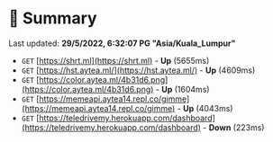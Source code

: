 # 📖 Summary
Last updated: **29/5/2022, 6:32:07 PG "Asia/Kuala_Lumpur"**

- `GET` [https://shrt.ml](https://shrt.ml) - **Up** (5655ms)
- `GET` [https://hst.aytea.ml/](https://hst.aytea.ml/) - **Up** (4609ms)
- `GET` [https://color.aytea.ml/4b31d6.png](https://color.aytea.ml/4b31d6.png) - **Up** (1604ms)
- `GET` [https://memeapi.aytea14.repl.co/gimme](https://memeapi.aytea14.repl.co/gimme) - **Up** (4043ms)
- `GET` [https://teledrivemy.herokuapp.com/dashboard](https://teledrivemy.herokuapp.com/dashboard) - **Down** (223ms)
